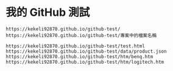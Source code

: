 # 我的 GitHub 測試  

`https://kekeli92870.github.io/github-test/`  
`https://kekeli92870.github.io/github-test/專案中的檔案名稱`  

`https://kekeli92870.github.io/github-test/test.html`  
`https://kekeli92870.github.io/github-test/data/product.json`  
`https://kekeli92870.github.io/github-test/htm/benq.htm`  
`https://kekeli92870.github.io/github-test/htm/logitech.htm`  
